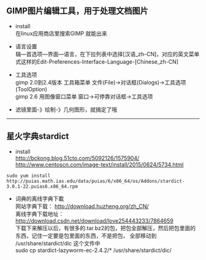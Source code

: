 ##  **GIMP图片编辑工具，用于处理文档图片** 
* install  
在linux应用商店里搜索GIMP 就能出来

* 语言设置    
辑—首选项—界面—语言，在下拉列表中选择[汉语_zh-CN]，对应的英文菜单式这样的Edit-Preferences-Interface-Language-[Chinese_zh-CN]         

* 工具选项    
gimp 2.0到2.4版本 工具箱菜单   文件(File)→对话框(Dialogs)→工具选项(ToolOption)     
gimp 2.6 用图像窗口菜单    窗口→可停靠对话框→工具选项        

* 滤镜里面-》绘制-》几何图形，就搞定了哦        

------------------------------------------

## **星火字典stardict** ##

* install     
http://bckong.blog.51cto.com/5092126/1575904/     
http://www.centoscn.com/image-text/install/2015/0624/5734.html       
```
sudo yum install http://puias.math.ias.edu/data/puias/6/x86_64/os/Addons/stardict-3.0.1-22.puias6.x86_64.rpm    
```
* 词典的离线字典下載    
网站字典下载：    http://download.huzheng.org/zh_CN/      
离线字典下载地址：    http://download.csdn.net/download/love254443233/7864659       
下载下来解压以后，有很多的.tar.bz2的包，把包全部解压，然后把包里面的东西，记住一定要是包里面的东西，不是把包， 全部移动到 /usr/share/stardict/dic  这个文件中       
sudo cp stardict-lazyworm-ec-2.4.2/* /usr/share/stardict/dic/